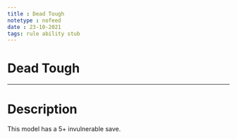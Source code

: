 ```yaml
---
title : Dead Tough
notetype : nofeed
date : 23-10-2021
tags: rule ability stub
---
```


# Dead Tough

---

# Description

This model has a 5+ invulnerable save.
